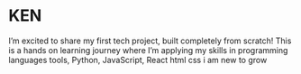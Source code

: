 # KEN
I’m excited to share my first tech project, built completely from scratch! This is a hands on learning journey where I’m applying my skills in programming languages tools, Python, JavaScript, React html css i am new to grow 
